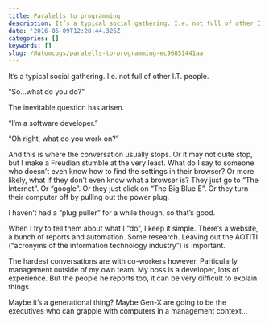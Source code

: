 ```yaml
---
title: Paralells to programming
description: It’s a typical social gathering. I.e. not full of other I.T. people.
date: '2016-05-09T12:28:44.326Z'
categories: []
keywords: []
slug: /@atomcogs/paralells-to-programming-ec96851441aa
---
```


It’s a typical social gathering. I.e. not full of other I.T. people.

“So…what do you do?”

The inevitable question has arisen.

“I’m a software developer.”

“Oh right, what do you work on?”

And this is where the conversation usually stops. Or it may not quite stop, but I make a Freudian stumble at the very least. What do I say to someone who doesn’t even know how to find the settings in their browser? Or more likely, what if they don’t even know what a browser is? They just go to “The Internet”. Or “google”. Or they just click on “The Big Blue E”. Or they turn their computer off by pulling out the power plug.

I haven’t had a “plug puller” for a while though, so that’s good.

When I try to tell them about what I “do”, I keep it simple. There’s a website, a bunch of reports and automation. Some research. Leaving out the AOTITI (“acronyms of the information technology industry”) is important.

The hardest conversations are with co-workers however. Particularly management outside of my own team. My boss is a developer, lots of experience. But the people he reports too, it can be very difficult to explain things.

Maybe it’s a generational thing? Maybe Gen-X are going to be the executives who can grapple with computers in a management context…
